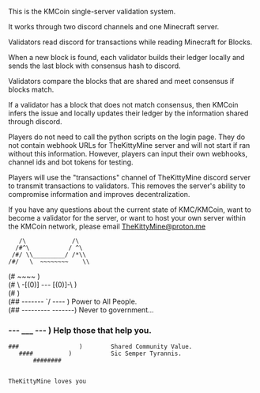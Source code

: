 This is the KMCoin single-server validation system.

It works through two discord channels and one Minecraft server.

Validators read discord for transactions while reading Minecraft for Blocks.

When a new block is found, each validator builds their ledger locally and sends
the last block with consensus hash to discord.

Validators compare the blocks that are shared and meet consensus if blocks match.

If a validator has a block that does not match consensus, then KMCoin infers the
issue and locally updates their ledger by the information shared through discord.

Players do not need to call the python scripts on the login page. They do not contain
webhook URLs for TheKittyMine server and will not start if ran without this information.
However, players can input their own webhooks, channel ids and bot tokens for testing.

Players will use the "transactions" channel of TheKittyMine discord server to transmit
transactions to validators. This removes the server's ability to compromise information
and improves decentralization.

If you have any questions about the current state of KMC/KMCoin, want to become a
validator for the server, or want to host your own server within the KMCoin network,
please email TheKittyMine@proton.me
  
       /\             /\  
      /#^\           / ^\  
     /#/ \\_________/ /*\\  
    /#/   \  ~~~~~~~~    \\  
   (#           ~~~~       )  
  (#   \ -[(0)] --- [(0)]-\ )  
 (#                          )  
(##    -------  \`/   ----   )   Power to All People.  
 (##  ---------      -------)    Never to government...  
  ###    ---   \___   --- )      Help those that help you.  
    ###                 )        Shared Community Value.  
       ####          )           Sic Semper Tyrannis.  
           ########  
  
  
    TheKittyMine loves you
           
